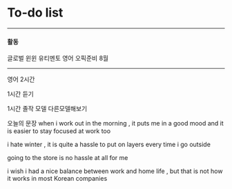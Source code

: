 # To-do list

----------------
#### 활동

글로벌 윈윈
유티멘토
영어 오픽준비 8월

-----

영어 2시간

1시간 듣기

1시간 졸작 모델 다른모델해보기

오늘의 문장
when i work out in the morning , it puts me in a good mood
and it is easier to stay focused at work too

i hate winter , it is quite a hassle to put on layers every time i go outside

going to the store is no hassle at all for me

i wish i had a nice balance between work and home life , but that is not 
how it works in most Korean companies



